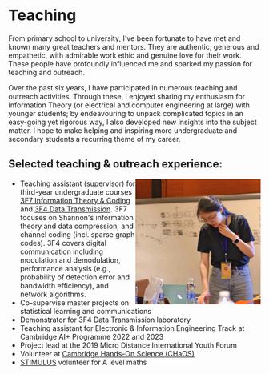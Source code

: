 <h1 style="font-size:30px">Teaching</h1>

From primary school to university, I've been fortunate to have met and known many great teachers and mentors. They are authentic, generous and empathetic, with admirable work ethic and genuine love for their work.  These people have profoundly influenced me and sparked my passion for teaching and outreach.

Over the past six years, I have participated in numerous teaching and outreach activities. Through these, I enjoyed sharing my enthusiasm for Information Theory (or electrical and computer engineering at large) with younger students; by endeavouring to unpack complicated topics in an easy-going yet rigorous way, I also developed new insights into the subject matter. I hope to make helping and inspiring more undergraduate and secondary students  a recurring theme of my career.


## Selected teaching & outreach experience:
<img src="micro_distance_photo.jpeg"  
width="250" height=auto ALIGN="right">
- Teaching assistant (supervisor) for third-year undergraduate courses [3F7 Information Theory & Coding](http://teaching.eng.cam.ac.uk/content/engineering-tripos-part-iia-3f7-information-theory-and-coding-2021-22) and [3F4 Data Transmission](http://teaching.eng.cam.ac.uk/content/engineering-tripos-part-iia-3f4-data-transmission-2019-20). 3F7 focuses on Shannon's information theory and data compression, and channel coding (incl. sparse graph codes). 3F4 covers digital communication including modulation and demodulation, performance analysis (e.g., probability of detection error and bandwidth efficiency), and network algorithms.
- Co-supervise master projects on statistical learning and communications
- Demonstrator for 3F4 Data Transmission laboratory
- Teaching assistant for Electronic & Information Engineering Track at Cambridge AI+ Programme 2022 and 2023
- Project lead at the 2019 Micro Distance International Youth Forum
- Volunteer at [Cambridge Hands-On Science (CHaOS)](https://chaosscience.org.uk/)
- [STIMULUS](https://stimulus.maths.org/content/stimulus-cambridge-university-students-volunteering-local-schools) volunteer for A level maths
